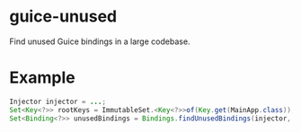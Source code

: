 guice-unused
============

Find unused Guice bindings in a large codebase.

Example
=======
```java
Injector injector = ...;
Set<Key<?>> rootKeys = ImmutableSet.<Key<?>>of(Key.get(MainApp.class));
Set<Binding<?>> unusedBindings = Bindings.findUnusedBindings(injector, rootKeys);
```
